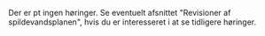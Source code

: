 Der er pt ingen høringer. Se eventuelt afsnittet "Revisioner af spildevandsplanen", hvis du er interesseret i at se tidligere høringer.
